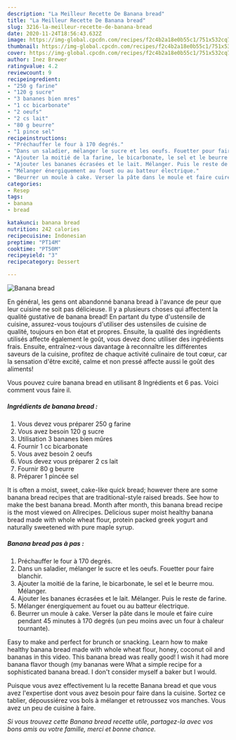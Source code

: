 ```yaml
---
description: "La Meilleur Recette De Banana bread"
title: "La Meilleur Recette De Banana bread"
slug: 3216-la-meilleur-recette-de-banana-bread
date: 2020-11-24T18:56:43.632Z
image: https://img-global.cpcdn.com/recipes/f2c4b2a18e0b55c1/751x532cq70/banana-bread-photo-principale-de-la-recette.jpg
thumbnail: https://img-global.cpcdn.com/recipes/f2c4b2a18e0b55c1/751x532cq70/banana-bread-photo-principale-de-la-recette.jpg
cover: https://img-global.cpcdn.com/recipes/f2c4b2a18e0b55c1/751x532cq70/banana-bread-photo-principale-de-la-recette.jpg
author: Inez Brewer
ratingvalue: 4.2
reviewcount: 9
recipeingredient:
- "250 g farine"
- "120 g sucre"
- "3 bananes bien mres"
- "1 cc bicarbonate"
- "2 oeufs"
- "2 cs lait"
- "80 g beurre"
- "1 pince sel"
recipeinstructions:
- "Préchauffer le four à 170 degrés."
- "Dans un saladier, mélanger le sucre et les oeufs. Fouetter pour faire blanchir."
- "Ajouter la moitié de la farine, le bicarbonate, le sel et le beurre mou. Mélanger."
- "Ajouter les bananes écrasées et le lait. Mélanger. Puis le reste de farine."
- "Mélanger énergiquement au fouet ou au batteur électrique."
- "Beurrer un moule à cake. Verser la pâte dans le moule et faire cuire pendant 45 minutes à 170 degrés (un peu moins avec un four à chaleur tournante)."
categories:
- Resep
tags:
- banana
- bread

katakunci: banana bread 
nutrition: 242 calories
recipecuisine: Indonesian
preptime: "PT14M"
cooktime: "PT50M"
recipeyield: "3"
recipecategory: Dessert

---
```



![Banana bread](https://img-global.cpcdn.com/recipes/f2c4b2a18e0b55c1/751x532cq70/banana-bread-photo-principale-de-la-recette.jpg)

En général, les gens ont abandonné banana bread à l'avance de peur que leur cuisine ne soit pas délicieuse. Il y a plusieurs choses qui affectent la qualité gustative de banana bread! En partant du type d'ustensile de cuisine, assurez-vous toujours d'utiliser des ustensiles de cuisine de qualité, toujours en bon état et propres. Ensuite, la qualité des ingrédients utilisés affecte également le goût, vous devez donc utiliser des ingrédients frais. Ensuite, entraînez-vous davantage à reconnaître les différentes saveurs de la cuisine, profitez de chaque activité culinaire de tout cœur, car la sensation d'être excité, calme et non pressé affecte aussi le goût des aliments!

<!--inarticleads1-->

Vous pouvez cuire banana bread en utilisant 8 Ingrédients et 6 pas. Voici comment vous faire il.

##### Ingrédients de banana bread :

1. Vous devez vous préparer 250 g farine
1. Vous avez besoin 120 g sucre
1. Utilisation 3 bananes bien mûres
1. Fournir 1 cc bicarbonate
1. Vous avez besoin 2 oeufs
1. Vous devez vous préparer 2 cs lait
1. Fournir 80 g beurre
1. Préparer 1 pincée sel


It is often a moist, sweet, cake-like quick bread; however there are some banana bread recipes that are traditional-style raised breads. See how to make the best banana bread. Month after month, this banana bread recipe is the most viewed on Allrecipes. Delicious super moist healthy banana bread made with whole wheat flour, protein packed greek yogurt and naturally sweetened with pure maple syrup. 

<!--inarticleads2-->

##### Banana bread pas à pas :

1. Préchauffer le four à 170 degrés.
1. Dans un saladier, mélanger le sucre et les oeufs. Fouetter pour faire blanchir.
1. Ajouter la moitié de la farine, le bicarbonate, le sel et le beurre mou. Mélanger.
1. Ajouter les bananes écrasées et le lait. Mélanger. Puis le reste de farine.
1. Mélanger énergiquement au fouet ou au batteur électrique.
1. Beurrer un moule à cake. Verser la pâte dans le moule et faire cuire pendant 45 minutes à 170 degrés (un peu moins avec un four à chaleur tournante).


Easy to make and perfect for brunch or snacking. Learn how to make healthy banana bread made with whole wheat flour, honey, coconut oil and bananas in this video. This banana bread was really good! I wish it had more banana flavor though (my bananas were What a simple recipe for a sophisticated banana bread. I don&#39;t consider myself a baker but I would. 

<!--inarticleads1-->

<p>
Puisque vous avez effectivement lu la recette Banana bread et que vous avez l'expertise dont vous avez besoin pour faire dans la cuisine. Sortez ce tablier, dépoussiérez vos bols à mélanger et retroussez vos manches. Vous avez un peu de cuisine à faire.
</p>

<p>
<i>Si vous trouvez cette Banana bread recette utile, partagez-la avec vos bons amis ou votre famille, merci et bonne chance.</i>
</p>
